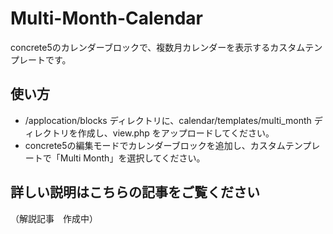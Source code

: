 # Multi-Month-Calendar
concrete5のカレンダーブロックで、複数月カレンダーを表示するカスタムテンプレートです。

## 使い方
+ /applocation/blocks ディレクトリに、calendar/templates/multi_month ディレクトリを作成し、view.php をアップロードしてください。
+ concrete5の編集モードでカレンダーブロックを追加し、カスタムテンプレートで「Multi Month」を選択してください。

## 詳しい説明はこちらの記事をご覧ください
（解説記事　作成中）

